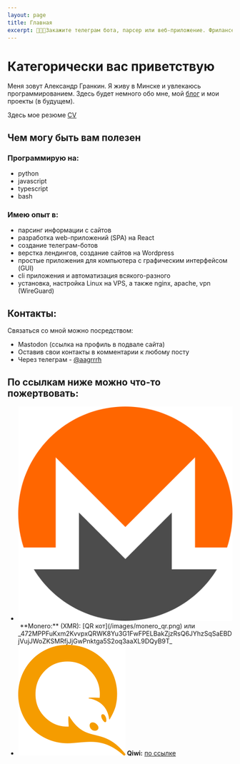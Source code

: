 ```yaml
---
layout: page
title: Главная
excerpt: 👨‍💻👨Закажите телеграм бота, парсер или веб-приложение. Фрилансер веб-разработчик, сойдев из Минска. Программирую на Python, javascript, bash. Еще могу GUI и CLI программы и автоматизацию
---
```


# Категорически вас приветствую

Меня зовут Александр Гранкин. Я живу в Минске и увлекаюсь программированием. Здесь будет немного обо мне, мой [блог](/blog) и мои проекты (в будущем).

Здесь мое резюме [CV](/sashagra_cv.pdf)

## Чем могу быть вам полезен

### Программирую на:

- python
- javascript
- typescript
- bash

### Имею опыт в:

- парсинг информации с сайтов
- разработка web-приложений (SPA) на React
- создание телеграм-ботов
- верстка лендингов, создание сайтов на Wordpress
- простые приложения для компьютера с графическим интерфейсом (GUI)
- cli приложения и автоматизация всякого-разного
- установка, настройка Linux на VPS, а также nginx, apache, vpn (WireGuard)

## Контакты:

Связаться со мной можно посредством:

- Mastodon (ссылка на профиль в подвале сайта)
- Оставив свои контакты в комментарии к любому посту
- Через телеграм - <a target="_blank" href="https://t.me/aagrrrh/">@aagrrrh</a>

## По ссылкам ниже можно что-то пожертвовать:

- <img src="/images/icons/xmr.svg" alt="xmr logo" class="app-logo-small svg-icon">
  &nbsp;**Monero:**&nbsp;(XMR):&nbsp;[QR&nbsp;кот](/images/monero_qr.png)&nbsp;или 
  <span style="word-wrap:break-word">
  _472MPPFuKxm2KvvpxQRWK8Yu3G1FwFPELBakZjzRsQ6JYhzSqSaEBDjVujJWoZKSMRfjJjGwPnktga5S2oq3aaXL9DQyB9T_
  </span>
- <img src="/images/icons/qiwi.png" alt="qiwi logo" class="app-logo-small svg-icon"> **Qiwi:** <a href="http://qiwi.com/p/375291972411" target="_blank">по ссылке</a>
